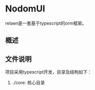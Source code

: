# NodomUI

relaen是一套基于typescript的orm框架。  

## 概述


## 文件说明
项目采用typescript开发，目录及结构如下：
1. ./core: 核心目录
